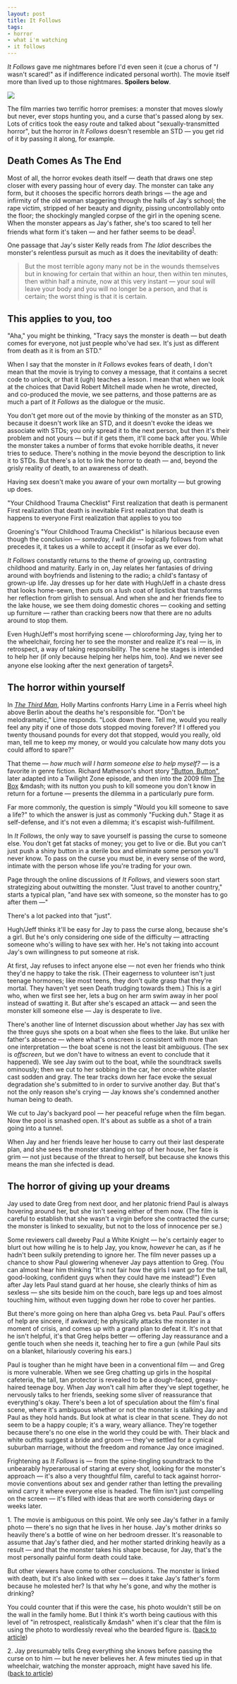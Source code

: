 ```yaml
---
layout: post
title: It Follows
tags: 
- horror 
- what i'm watching 
- it follows
---
```


*It Follows* gave me nightmares before I'd even seen it (cue a chorus of 
"*I* wasn't scared!" as if indifference indicated personal worth). The movie 
itself more than lived up to those nightmares.  **Spoilers below**.

<img class="blogpost-center" src="/images/groening childhood trauma checklist.jpg" />

The film marries two terrific horror premises: a monster that moves slowly 
but never, ever stops hunting you, and a curse that's passed along by sex.  
Lots of critics took the easy route and talked about "sexually-transmitted 
horror", but the horror in 
*It Follows* doesn't resemble an STD &mdash; you get rid of it by passing it 
along, for example.

Death Comes As The End
---------------------------------

Most of all, the horror evokes death itself &mdash; death that draws one step closer with every passing hour of every day.  The monster can take any form, but it chooses the specific horrors death brings &mdash; the age and infirmity of the old woman staggering through the halls of Jay's school; the rape victim, stripped of her beauty and dignity, pissing uncontrollably onto the floor; the shockingly mangled corpse of the girl in the opening scene.  When the monster appears as Jay's father, she's too scared to tell her friends what form it's taken &mdash; and her father seems to be dead<span id="1-source"><sup>[1](#1)</sup></span>. 

One passage that Jay's sister Kelly reads from *The Idiot* describes the monster's relentless pursuit as much as it does the inevitability of death:

>But the most terrible agony many not be in the wounds themselves but in
>knowing for certain that within an hour, then within ten minutes, then
>within half a minute, now at this very instant &mdash; your soul will leave 
>your body and you will no longer be a person, and that is certain; the worst 
>thing is that it is certain.

This applies to you, too
------------------------------

"Aha," you might be thinking, "Tracy says the monster is death &mdash; but 
death comes for everyone, not just people who've had sex. It's just as different from death as it is from an STD."

When I say that the monster in *It Follows* evokes fears of death, I don't mean that the movie is trying to convey a message, that it contains a secret code to unlock, or that it (ugh) teaches a lesson.  I mean that when we look at the choices that David Robert Mitchell made when he wrote, directed, and co-produced the movie, we see patterns, and those patterns are as much a part of 
*It Follows* as the dialogue or the music.

You don't get more out of the movie by thinking of the monster as an STD, because it doesn't work like an STD, and it doesn't evoke the ideas we associate with STDs; you only spread it to the next person, but then it's their problem and not yours &mdash;
 but if it gets them, it'll come back after you.  While the monster takes a number of forms that evoke horrible deaths, it never tries to seduce.  There's nothing in the movie beyond the description to link it to STDs.  But there's a lot to link the horror to death &mdash;
 and, beyond the grisly reality of death, to an awareness of death.

Having sex doesn't make you aware of your own mortality &mdash; but growing up does.

"Your Childhood Trauma Checklist"
First realization that death is permanent
First realization that death is inevitable
First realization that death is happens to everyone
First realization that applies to you too

Groening's "Your Childhood Trauma Checklist" is hilarious because even though 
the conclusion &mdash; *someday, I will die* &mdash; 
logically follows from what precedes it, it takes us a while to accept it (insofar as we ever do).

*It Follows* constantly returns to the theme of growing up, contrasting childhood and maturity.  Early in on, Jay relates her fantasies of driving around with boyfriends and listening to the radio; a child's fantasy of grown-up life.  Jay dresses up for her date with Hugh/Jeff in a chaste dress that looks home-sewn, then puts on a lush coat of lipstick that transforms her reflection from girlish to sensual.  And when she and her friends flee to the lake house, we see them doing domestic chores &mdash; 
cooking and setting up furniture &mdash; rather than cracking beers now that there are no adults around to stop them.  

Even Hugh/Jeff's most horrifying scene &mdash; chloroforming Jay, tying her 
to the wheelchair, forcing her to see the monster and realize it's real 
&mdash; is, in retrospect, a way of taking responsibility.  The scene he stages is intended to help her (if only because helping her helps him, too).  And we never see anyone else looking after the next generation of targets<span id="2-source"><sup>[2](#2)</sup></span>.

The horror within yourself
---------------------------------

In [*The Third Man*](https://www.youtube.com/watch?v=olPAsssli3E), Holly Martins confronts Harry Lime in a Ferris wheel high above Berlin about the deaths he's responsible for. "Don't be melodramatic," Lime responds.  "Look down there. Tell me, would you really feel any pity if one of those dots stopped moving forever? If I offered you twenty thousand pounds for every dot that stopped, would you really, old man, tell me to keep my money, or would you calculate how many dots you could afford to spare?"

That theme &mdash; *how much will I harm someone else to help myself?* &mdash;
 is a favorite in genre fiction.  Richard Matheson's short story ["Button, 
Button"](https://en.wikipedia.org/wiki/Button,_Button_(The_Twilight_Zone)), 
later adapted into a Twilight Zone episode, and then into the 2009 film 
[The Box](https://en.wikipedia.org/wiki/The_Box_(2009_film)) &mdash; with its 
nutton you push to kill someone you don't know in return for a fortune 
&mdash; presents the dilemma in a particularly pure form.

Far more commonly, the question is simply "Would you kill someone to save a life?" to which the answer is just as commonly "Fucking duh."  Stage it as self-defense, and it's not even a dilemma; it's escapist wish-fulfillment.

In *It Follows*, the only way to save yourself is passing the curse to someone else.  You don't get fat stacks of money; you get to live or die.  But you can't just push a shiny button in a sterile box and eliminate some person you'll never know.  To pass on the curse you must be, in every sense of the word, intimate with the person whose life you're trading for your own.

Page through the online discussions of *It Follows*, and viewers soon start 
strategizing about outwitting the monster.  "Just travel to another country," starts a typical plan, "and have sex with someone, so the monster has to go after them 
&mdash;"

There's a lot packed into that "just".

Hugh/Jeff thinks it'll be easy for Jay to pass the curse along, because she's a girl.  But he's only considering one side of the difficulty &mdash; attracting 
someone who's willing to have sex with her.  He's not taking into account Jay's own willingness to put someone at risk.  

At first, Jay refuses to infect anyone else &mdash; not even her friends who 
think they'd ne happy to take the risk.  (Their eagerness to volunteer isn't just teenage hormones; like most teens, they don't quite grasp that they're mortal.  They haven't yet seen Death trudging towards them.)  This is a girl who, when we first see her, lets a bug on her arm swim away in her pool instead of swatting it.  But after she's escaped an attack &mdash; 
and seen the monster kill someone else &mdash; Jay is desperate to live.

There's another line of Internet discussion about whether Jay has sex with the three guys she spots on a boat when she flees to the lake.  But unlike her father's absence &mdash; 
where what's onscreen is consistent with more than one interpretation &mdash; 
the boat scene is not the least bit ambiguous. (The sex is *offscreen*, but we don't have to witness an event to conclude that it happened).  We see Jay swim out to the boat, while the soundtrack swells ominously; then we cut to her sobbing in the car, her once-white plaster cast sodden and gray.  The tear tracks down her face evoke the sexual degradation she's submitted to in order to survive another day.  But that's not the only reason she's crying 
&mdash; Jay knows she's condemned another human being to death.

We cut to Jay's backyard pool &mdash; her peaceful refuge when the film 
began.  Now the pool is smashed open.  It's about as subtle as a shot of a train going into a tunnel.

When Jay and her friends leave her house to carry out their last desperate plan, and she sees the monster standing on top of her house, her face is grim 
&mdash; not just because of the threat to herself, but because she knows this means the man she infected is dead.

The horror of giving up your dreams
---------------------------------

Jay used to date Greg from next door, and her platonic friend Paul is always hovering around her, but she isn't seeing either of them now.  (The film is careful to establish that she wasn't a virgin before she contracted the curse; the monster is linked to sexuality, but not to the loss of innocence per se.)

Some reviewers call dweeby Paul a White Knight &mdash; he's certainly eager 
to blurt out how willing he is to help Jay, you know, *however* he can, as if he hadn't been sulkily pretending to ignore her.  The film never passes up a chance to show Paul glowering whenever Jay pays attention to Greg.  (You can almost hear him thinking "It's not fair how the girls I want go for the tall, good-looking, confident guys when they could have me instead!")  Even after Jay lets Paul stand guard at her house, she clearly thinks of him as sexless &mdash;
she sits beside him on the couch, bare legs up and toes almost touching him, without even tugging down her robe to cover her panties.

But there's more going on here than alpha Greg vs. beta Paul.  Paul's offers of help are sincere, if awkward; he physically attacks the monster in a moment of crisis, and comes up with a grand  plan to defeat it.  It's not that he isn't helpful, it's that Greg helps 
better &mdash; offering Jay reassurance and a gentle touch when she needs it, teaching her to fire a gun (while Paul sits on a blanket, hilariously covering his ears.)

Paul is tougher than he might have been in a conventional film &mdash; and 
Greg is more vulnerable.  When we see Greg chatting up girls in the hospital cafeteria, the tall, tan protector is revealed to be a dough-faced, greasy-haired teenage boy.  When Jay won't call him after they've slept together, he nervously talks to her friends, seeking some sliver of reassurance that everything's okay.
There's been a lot of speculation about the film's final scene, where it's ambiguous whether or not the monster is stalking Jay and Paul as they hold hands.  But look at what is clear in that scene.  They do not seem to be a happy couple; it's a wary, weary alliance.  They're together because there's no one else in the world they could be with.  Their black and white outfits suggest a bride and 
groom &mdash; they've settled for a cynical suburban marriage, without the freedom and romance Jay once imagined.

Frightening as *It Follows* is &mdash; from the spine-tingling soundtrack to 
the unbearably hyperarousal of staring at every shot, looking for the monster's approach 
&mdash; it's also a very thoughtful film, careful to tack against horror-movie conventions about sex and gender rather than letting the prevailing wind carry it where everyone else is headed.  The film isn't just compelling on the 
screen &mdash; it's filled with ideas that are worth considering days or weeks later.

<span id="1">1.</span>  The movie is ambiguous on this point.  We only see Jay's father in a family photo &mdash; 
there's no sign that he lives in her house.  Jay's mother drinks so heavily there's a bottle of wine on her bedroom dresser.  It's reasonable to assume that Jay's father died, and her mother started drinking heavily as a result 
&mdash; and that the monster takes his shape because, for Jay, that's the most personally painful form death could take.

But other viewers have come to other conclusions.  The monster is linked 
with death, but it's also linked with sex &mdash; does it take Jay's father's 
form because he molested her?  Is that why he's gone, and why the mother is 
drinking?  

You could counter that if this were the case, his photo wouldn't still be on 
the wall in the family home.  But I think it's worth being cautious with 
this level of "in retrospect, realistically &mdash" when it's clear that the 
film is using the photo to wordlessly reveal who the bearded figure is. 
([back to article](#1-source))

<span id="2">2.  </span>Jay presumably tells Greg everything she knows before 
passing the curse on to him &mdash; but he never believes her.  A few minutes 
tied up in that wheelchair, watching the monster approach, might have saved 
his life. ([back to article](#2-source))
